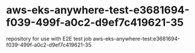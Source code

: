 # aws-eks-anywhere-test-e3681694-f039-499f-a0c2-d9ef7c419621-35
repository for use with E2E test job aws-eks-anywhere-test:e3681694-f039-499f-a0c2-d9ef7c419621-35

